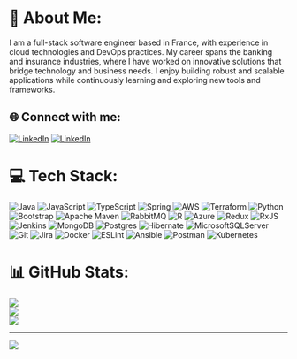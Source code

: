 # 💫 About Me:<br>
I am a full-stack software engineer based in France, with experience in cloud technologies and DevOps practices. My career spans the banking and insurance industries, where I have worked on innovative solutions that bridge technology and business needs. I enjoy building robust and scalable applications while continuously learning and exploring new tools and frameworks.<br>

## 🌐 Connect with me:
[![LinkedIn](https://img.shields.io/badge/LinkedIn-%230077B5.svg?logo=linkedin&logoColor=white)](https://linkedin.com/in/linkedin.com/in/houssembenali) 
[![LinkedIn](https://img.shields.io/badge/LinkedIn-%230077B5.svg?logo=gitlab&logoColor=white)](https://gitlab.com/houssembenali90) 


# 💻 Tech Stack:
![Java](https://img.shields.io/badge/java-%23ED8B00.svg?style=flat&logo=openjdk&logoColor=white) ![JavaScript](https://img.shields.io/badge/javascript-%23323330.svg?style=flat&logo=javascript&logoColor=%23F7DF1E) ![TypeScript](https://img.shields.io/badge/typescript-%23007ACC.svg?style=flat&logo=typescript&logoColor=white) ![Spring](https://img.shields.io/badge/spring-%236DB33F.svg?style=flat&logo=spring&logoColor=white) ![AWS](https://img.shields.io/badge/AWS-%23FF9900.svg?style=flat&logo=amazon-aws&logoColor=white) ![Terraform](https://img.shields.io/badge/terraform-%235835CC.svg?style=flat&logo=terraform&logoColor=white) ![Python](https://img.shields.io/badge/python-3670A0?style=flat&logo=python&logoColor=ffdd54) ![Bootstrap](https://img.shields.io/badge/bootstrap-%238511FA.svg?style=flat&logo=bootstrap&logoColor=white) ![Apache Maven](https://img.shields.io/badge/Apache%20Maven-C71A36?style=flat&logo=Apache%20Maven&logoColor=white) ![RabbitMQ](https://img.shields.io/badge/rabbitmq-FF6600?style=flat&logo=rabbitmq&logoColor=white) ![R](https://img.shields.io/badge/r-%23276DC3.svg?style=flat&logo=r&logoColor=white) ![Azure](https://img.shields.io/badge/azure-%230072C6.svg?style=flat&logo=microsoftazure&logoColor=white) ![Redux](https://img.shields.io/badge/redux-%23593d88.svg?style=flat&logo=redux&logoColor=white) ![RxJS](https://img.shields.io/badge/rxjs-%23B7178C.svg?style=flat&logo=reactivex&logoColor=white) ![Jenkins](https://img.shields.io/badge/jenkins-%232C5263.svg?style=flat&logo=jenkins&logoColor=white) ![MongoDB](https://img.shields.io/badge/MongoDB-%234ea94b.svg?style=flat&logo=mongodb&logoColor=white) ![Postgres](https://img.shields.io/badge/postgres-%23316192.svg?style=flat&logo=postgresql&logoColor=white) ![Hibernate](https://img.shields.io/badge/Hibernate-59666C?style=flat&logo=Hibernate&logoColor=white) ![MicrosoftSQLServer](https://img.shields.io/badge/Microsoft%20SQL%20Server-CC2927?style=flat&logo=microsoft%20sql%20server&logoColor=white) ![Git](https://img.shields.io/badge/git-%23F05033.svg?style=flat&logo=git&logoColor=white) ![Jira](https://img.shields.io/badge/jira-%230A0FFF.svg?style=flat&logo=jira&logoColor=white) ![Docker](https://img.shields.io/badge/docker-%230db7ed.svg?style=flat&logo=docker&logoColor=white) ![ESLint](https://img.shields.io/badge/ESLint-4B3263?style=flat&logo=eslint&logoColor=white) ![Ansible](https://img.shields.io/badge/ansible-%231A1918.svg?style=flat&logo=ansible&logoColor=white) ![Postman](https://img.shields.io/badge/Postman-FF6C37?style=flat&logo=postman&logoColor=white) ![Kubernetes](https://img.shields.io/badge/kubernetes-%23326ce5.svg?style=flat&logo=kubernetes&logoColor=white)
# 📊 GitHub Stats:
![](https://github-readme-stats.vercel.app/api?username=houssembenali&theme=dark&hide_border=false&include_all_commits=false&count_private=false)<br/>
![](https://github-readme-streak-stats.herokuapp.com/?user=houssembenali&theme=dark&hide_border=false)<br/>
![](https://github-readme-stats.vercel.app/api/top-langs/?username=houssembenali&theme=dark&hide_border=false&include_all_commits=false&count_private=false&layout=compact)

---
[![](https://visitcount.itsvg.in/api?id=houssembenali&icon=0&color=0)](https://visitcount.itsvg.in)

<!-- Proudly created with GPRM ( https://gprm.itsvg.in ) -->
